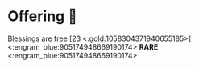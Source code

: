 # **Offering** 🐑 
Blessings are free [23 <:gold:1058304371940655185>]
<:engram_blue:905174948669190174> __RARE__ <:engram_blue:905174948669190174>
